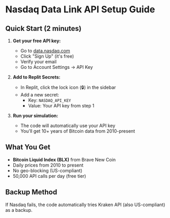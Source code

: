 
# Nasdaq Data Link API Setup Guide

## Quick Start (2 minutes)

1. **Get your free API key:**
   - Go to [data.nasdaq.com](https://data.nasdaq.com)
   - Click "Sign Up" (it's free)
   - Verify your email
   - Go to Account Settings → API Key

2. **Add to Replit Secrets:**
   - In Replit, click the lock icon (🔒) in the sidebar
   - Add a new secret:
     - Key: `NASDAQ_API_KEY`
     - Value: Your API key from step 1

3. **Run your simulation:**
   - The code will automatically use your API key
   - You'll get 10+ years of Bitcoin data from 2010-present

## What You Get
- **Bitcoin Liquid Index (BLX)** from Brave New Coin
- Daily prices from 2010 to present
- No geo-blocking (US-compliant)
- 50,000 API calls per day (free tier)

## Backup Method
If Nasdaq fails, the code automatically tries Kraken API (also US-compliant) as a backup.
